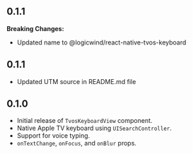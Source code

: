 ## 0.1.1

**Breaking Changes:**

- Updated name to @logicwind/react-native-tvos-keyboard

## 0.1.1

- Updated UTM source in README.md file

## 0.1.0

- Initial release of `TvosKeyboardView` component.
- Native Apple TV keyboard using `UISearchController`.
- Support for voice typing.
- `onTextChange`, `onFocus`, and `onBlur` props.
